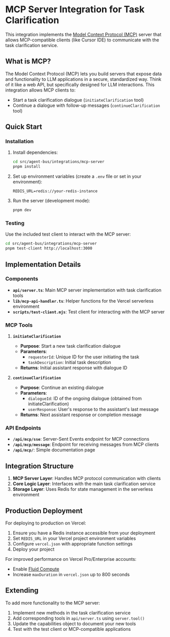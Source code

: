 # MCP Server Integration for Task Clarification

This integration implements the [Model Context Protocol (MCP)](https://modelcontextprotocol.ai/) server that allows MCP-compatible clients (like Cursor IDE) to communicate with the task clarification service.

## What is MCP?

The Model Context Protocol (MCP) lets you build servers that expose data and functionality to LLM applications in a secure, standardized way. Think of it like a web API, but specifically designed for LLM interactions. This integration allows MCP clients to:

- Start a task clarification dialogue (`initiateClarification` tool)
- Continue a dialogue with follow-up messages (`continueClarification` tool)

## Quick Start

### Installation

1. Install dependencies:
   ```bash
   cd src/agent-bus/integrations/mcp-server
   pnpm install
   ```

2. Set up environment variables (create a `.env` file or set in your environment):
   ```
   REDIS_URL=redis://your-redis-instance
   ```

3. Run the server (development mode):
   ```bash
   pnpm dev
   ```

### Testing

Use the included test client to interact with the MCP server:

```bash
cd src/agent-bus/integrations/mcp-server
pnpm test-client http://localhost:3000
```

## Implementation Details

### Components

- **`api/server.ts`**: Main MCP server implementation with task clarification tools
- **`lib/mcp-api-handler.ts`**: Helper functions for the Vercel serverless environment
- **`scripts/test-client.mjs`**: Test client for interacting with the MCP server

### MCP Tools

1. **`initiateClarification`**
   - **Purpose**: Start a new task clarification dialogue
   - **Parameters**:
     - `requesterId`: Unique ID for the user initiating the task
     - `taskDescription`: Initial task description
   - **Returns**: Initial assistant response with dialogue ID

2. **`continueClarification`**
   - **Purpose**: Continue an existing dialogue
   - **Parameters**:
     - `dialogueId`: ID of the ongoing dialogue (obtained from initiateClarification)
     - `userResponse`: User's response to the assistant's last message
   - **Returns**: Next assistant response or completion message

### API Endpoints

- **`/api/mcp/sse`**: Server-Sent Events endpoint for MCP connections
- **`/api/mcp/message`**: Endpoint for receiving messages from MCP clients
- **`/api/mcp/`**: Simple documentation page

## Integration Structure

1. **MCP Server Layer**: Handles MCP protocol communication with clients
2. **Core Logic Layer**: Interfaces with the main task clarification service
3. **Storage Layer**: Uses Redis for state management in the serverless environment

## Production Deployment

For deploying to production on Vercel:

1. Ensure you have a Redis instance accessible from your deployment
2. Set `REDIS_URL` in your Vercel project environment variables
3. Configure `vercel.json` with appropriate function settings
4. Deploy your project

For improved performance on Vercel Pro/Enterprise accounts:
- Enable [Fluid Compute](https://vercel.com/docs/functions/fluid-compute)
- Increase `maxDuration` in `vercel.json` up to 800 seconds

## Extending

To add more functionality to the MCP server:

1. Implement new methods in the task clarification service
2. Add corresponding tools in `api/server.ts` using `server.tool()`
3. Update the capabilities object to document your new tools
4. Test with the test client or MCP-compatible applications 
